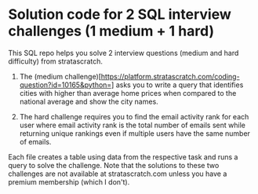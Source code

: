 # Solution code for 2 SQL interview challenges (1 medium + 1 hard)

This SQL repo helps you solve 2 interview questions (medium and hard difficulty) from stratascratch. 

1) The (medium challenge)[https://platform.stratascratch.com/coding-question?id=10165&python=] asks you to write a query that identifies cities with higher than average home prices when compared to the national average and show the city names.

2) The hard challenge requires you to find the email activity rank for each user where email activity rank is the total number of emails sent while returning unique rankings even if multiple users have the same number of emails.

Each file creates a table using data from the respective task and runs a query to solve the challenge. Note that the solutions to these two challenges are not available at stratascratch.com unless you have a premium membership (which I don't).
